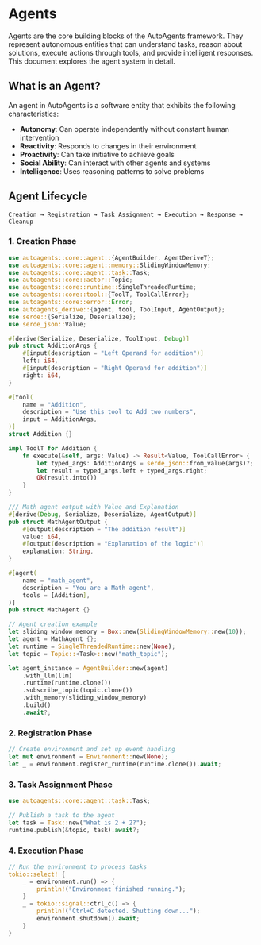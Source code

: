 # Agents

Agents are the core building blocks of the AutoAgents framework. They represent autonomous entities that can understand tasks, reason about solutions, execute actions through tools, and provide intelligent responses. This document explores the agent system in detail.

## What is an Agent?

An agent in AutoAgents is a software entity that exhibits the following characteristics:

- **Autonomy**: Can operate independently without constant human intervention
- **Reactivity**: Responds to changes in their environment
- **Proactivity**: Can take initiative to achieve goals
- **Social Ability**: Can interact with other agents and systems
- **Intelligence**: Uses reasoning patterns to solve problems

## Agent Lifecycle

```
Creation → Registration → Task Assignment → Execution → Response → Cleanup
```

### 1. Creation Phase
```rust
use autoagents::core::agent::{AgentBuilder, AgentDeriveT};
use autoagents::core::agent::memory::SlidingWindowMemory;
use autoagents::core::agent::task::Task;
use autoagents::core::actor::Topic;
use autoagents::core::runtime::SingleThreadedRuntime;
use autoagents::core::tool::{ToolT, ToolCallError};
use autoagents::core::error::Error;
use autoagents_derive::{agent, tool, ToolInput, AgentOutput};
use serde::{Serialize, Deserialize};
use serde_json::Value;

#[derive(Serialize, Deserialize, ToolInput, Debug)]
pub struct AdditionArgs {
    #[input(description = "Left Operand for addition")]
    left: i64,
    #[input(description = "Right Operand for addition")]
    right: i64,
}

#[tool(
    name = "Addition",
    description = "Use this tool to Add two numbers",
    input = AdditionArgs,
)]
struct Addition {}

impl ToolT for Addition {
    fn execute(&self, args: Value) -> Result<Value, ToolCallError> {
        let typed_args: AdditionArgs = serde_json::from_value(args)?;
        let result = typed_args.left + typed_args.right;
        Ok(result.into())
    }
}

/// Math agent output with Value and Explanation
#[derive(Debug, Serialize, Deserialize, AgentOutput)]
pub struct MathAgentOutput {
    #[output(description = "The addition result")]
    value: i64,
    #[output(description = "Explanation of the logic")]
    explanation: String,
}

#[agent(
    name = "math_agent",
    description = "You are a Math agent",
    tools = [Addition],
)]
pub struct MathAgent {}

// Agent creation example
let sliding_window_memory = Box::new(SlidingWindowMemory::new(10));
let agent = MathAgent {};
let runtime = SingleThreadedRuntime::new(None);
let topic = Topic::<Task>::new("math_topic");

let agent_instance = AgentBuilder::new(agent)
    .with_llm(llm)
    .runtime(runtime.clone())
    .subscribe_topic(topic.clone())
    .with_memory(sliding_window_memory)
    .build()
    .await?;
```

### 2. Registration Phase
```rust
// Create environment and set up event handling
let mut environment = Environment::new(None);
let _ = environment.register_runtime(runtime.clone()).await;
```

### 3. Task Assignment Phase
```rust
use autoagents::core::agent::task::Task;

// Publish a task to the agent
let task = Task::new("What is 2 + 2?");
runtime.publish(&topic, task).await?;
```

### 4. Execution Phase
```rust
// Run the environment to process tasks
tokio::select! {
    _ = environment.run() => {
        println!("Environment finished running.");
    }
    _ = tokio::signal::ctrl_c() => {
        println!("Ctrl+C detected. Shutting down...");
        environment.shutdown().await;
    }
}
```
